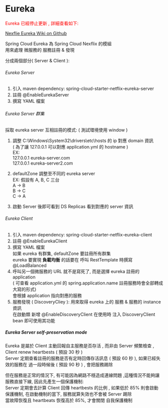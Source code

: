 # Eureka

<font color="red"> Eureka 已經停止更新 , 詳細查看如下: </font> <br>

[Nexflie Eureka Wiki on Github](https://github.com/Netflix/eureka/wiki) <br>

Spring Cloud Eureka 為 Spring Cloud Nexflix 的模組 <br>
用來處理 微服務的 服務註冊 & 發現 <br>

分成兩個部分( Server & Client ):

###### Eureka Server

1. 引入 maven dependency: spring-cloud-starter-netflix-eureka-server
2. 註冊 @EnableEurekaServer
3. 撰寫 YAML 檔案
	
###### Eureka Server 群集 
採取 eureka server 互相註冊的模式: ( 測試環境使用 window )

1. 調整 C:\Windows\System32\drivers\etc\hosts 的 ip 對應 domain 資訊 <br>
( 為了讓 127.0.0.1 可以對應 application.yml 的 hostname ) <br>
EX: <br>
 127.0.0.1 eureka-server.com <br>
 127.0.0.1 eureka-server2.com <br>
	   
2. defaultZone 調整至不同的 eureka server <br>
	   EX: 假設有 A, B, C 三台 <br>
	       A -> B <br>
	       B -> C <br>
	       C -> A <br>
3. 啟動 Server 後即可看到 DS Replicas 看到對應的 server 資訊       

###### Eureka Client
1. 引入 maven dependency: spring-cloud-starter-netflix-eureka-client <br>
2. 註冊 @EnableEurekaClient <br>
3. 撰寫 YAML 檔案 <br>
  如果 eureka 有群集, defaultZone 要註冊所有群集 <br>
  eureka 要實現 **負載均衡** 的話要在 呼叫 RestTemplate 時撰寫 @LoadBalanced <br>
4. 呼叫另一個微服務的 URL 就不是寫死了, 而是選擇 eureka 註冊的 application <br>
   ( 可查看 application.yml 的 spring.application.name 註冊服務時會全部轉成大寫的形式) <br>
   會根據 application 指向對應的服務
5. 服務發現 ( DiscoveryCliey ): 用來取得 eureka 上的 服務 & 服務的 instance 資訊 <br>
   在啟動類 新增 @EnableDiscoveryClient
   在使用時 注入 DiscoveryClient bean 即可使用其功能

##### Eureka Server self-preservation mode
Eureka 是屬於 Client 主動回報自主服務是否存活 , 而非由 Server 頻繁檢查 , Client renew heartbests ( 預設 30 秒 )  <br>
Server 定期查看註冊的服務是否有定時回傳存活訊息 ( 預設 60 秒 ), 如果已經失效的服務在 過一段時候後 ( 預設 90 秒 ) , 會把服務踢除 <br>

但在服務是正常的情況下, 有可能因為網路不穩造成連線問題 ,這種情況不能夠讓服務直接下線, 因此先產生一個保護機制: <br>
Server 定期會去計算 Client 回傳 heartbests 的比例 , 如果低於 85% 則會啟動 保護機制, 在啟動機制的當下, 服務就算失效也不會被 Server 踢除<br>
當故障恢復且 heartbeats 恢復高於 85%, 才會關閉 自我保護機制 <br>






